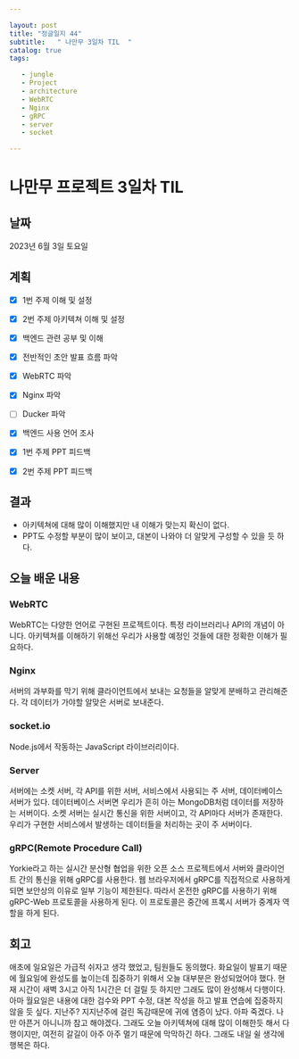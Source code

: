 ```yaml
---

layout: post
title: "정글일지 44"
subtitle:   " 나만무 3일차 TIL  "
catalog: true
tags:

   - jungle
   - Project
   - architecture
   - WebRTC
   - Nginx
   - gRPC
   - server
   - socket

---
```


# 나만무 프로젝트 3일차 TIL

## 날짜

2023년 6월 3일 토요일



## 계획

- [x] 1번 주제 이해 및 설정
- [x] 2번 주제 아키텍쳐 이해 및 설정
- [x] 백엔드 관련 공부 및 이해
- [x] 전반적인 초안 발표 흐름 파악
- [x] WebRTC 파악
- [x] Nginx 파악
- [ ] Ducker 파악
- [x] 백엔드 사용 언어 조사
- [x] 1번 주제 PPT 피드백
- [x] 2번 주제 PPT 피드백



## 결과

- 아키텍쳐에 대해 많이 이해했지만 내 이해가 맞는지 확신이 없다.
- PPT도 수정할 부분이 많이 보이고, 대본이 나와야 더 알맞게 구성할 수 있을 듯 하다.



## 오늘 배운 내용

### WebRTC

WebRTC는 다양한 언어로 구현된 프로젝트이다. 특정 라이브러리나 API의 개념이 아니다. 아키텍쳐를 이해하기 위해선 우리가 사용할 예정인 것들에 대한 정확한 이해가 필요하다.

### Nginx

서버의 과부화를 막기 위해 클라이언트에서 보내는 요청들을 알맞게 분배하고 관리해준다. 각 데이터가 가야할 알맞은 서버로 보내준다.

### socket.io

Node.js에서 작동하는 JavaScript 라이브러리이다. 

### Server

서버에는 소켓 서버, 각 API를 위한 서버, 서비스에서 사용되는 주 서버, 데이터베이스 서버가 있다. 데이터베이스 서버면 우리가 흔히 아는 MongoDB처럼 데이터를 저장하는 서버이다. 소켓 서버는 실시간 통신을 위한 서버이고, 각 API마다 서버가 존재한다. 우리가 구현한 서비스에서 발생하는 데이터들을 처리하는 곳이 주 서버이다. 



### gRPC(Remote Procedure Call)

Yorkie라고 하는 실시간 분산형 협업을 위한 오픈 소스 프로젝트에서 서버와 클라이언트 간의 통신을 위해 gRPC를 사용한다. 웹 브라우저에서 gRPC를 직접적으로 사용하게 되면 보안상의 이유로 일부 기능이 제한된다. 따라서 온전한 gRPC를 사용하기 위해 gRPC-Web 프로토콜을 사용하게 된다. 이 프로토콜은 중간에 프록시 서버가 중계자 역할을 하게 된다.



## 회고

애초에 일요일은 가급적 쉬자고 생각 했었고, 팀원들도 동의했다. 화요일이 발표기 때문에 월요일에 완성도를 높이는데 집중하기 위해서 오늘 대부분은 완성되었어야 했다. 현재 시간이 새벽 3시고 아직 1시간은 더 걸릴 듯 하지만 그래도 많이 완성해서 다행이다. 아마 월요일은 내용에 대한 검수와 PPT 수정, 대본 작성을 하고 발표 연습에 집중하지 않을 듯 싶다. 지난주? 지지난주에 걸린 독감때문에 귀에 염증이 났다. 아파 죽겠다. 나만 아픈거 아니니까 참고 해야겠다. 그래도 오늘 아키텍쳐에 대해 많이 이해한듯 해서 다행이지만, 여전히 갈길이 아주 아주 멀기 때문에 막막하긴 하다. 그래도 내일 쉴 생각에 행복은 하다. 